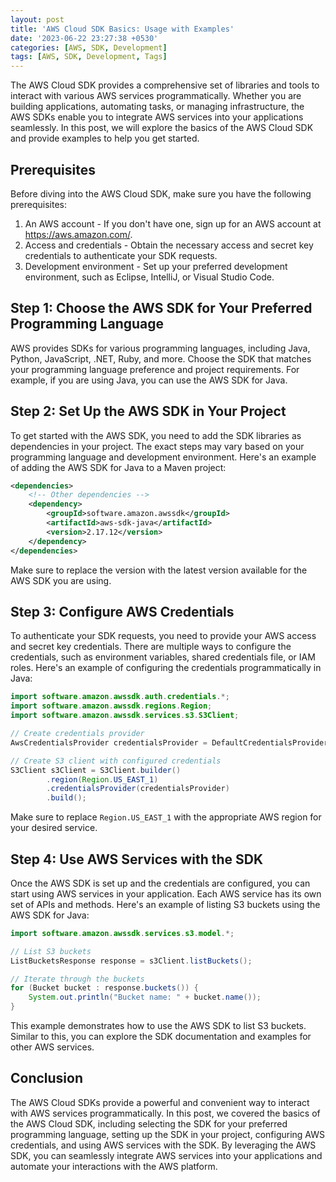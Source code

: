 ```yaml
---
layout: post
title: 'AWS Cloud SDK Basics: Usage with Examples'
date: '2023-06-22 23:27:38 +0530'
categories: [AWS, SDK, Development]
tags: [AWS, SDK, Development, Tags]
---
```

The AWS Cloud SDK provides a comprehensive set of libraries and tools to interact with various AWS services programmatically. Whether you are building applications, automating tasks, or managing infrastructure, the AWS SDKs enable you to integrate AWS services into your applications seamlessly. In this post, we will explore the basics of the AWS Cloud SDK and provide examples to help you get started.

## Prerequisites

Before diving into the AWS Cloud SDK, make sure you have the following prerequisites:

1. An AWS account - If you don't have one, sign up for an AWS account at https://aws.amazon.com/.
2. Access and credentials - Obtain the necessary access and secret key credentials to authenticate your SDK requests.
3. Development environment - Set up your preferred development environment, such as Eclipse, IntelliJ, or Visual Studio Code.

## Step 1: Choose the AWS SDK for Your Preferred Programming Language

AWS provides SDKs for various programming languages, including Java, Python, JavaScript, .NET, Ruby, and more. Choose the SDK that matches your programming language preference and project requirements. For example, if you are using Java, you can use the AWS SDK for Java.

## Step 2: Set Up the AWS SDK in Your Project

To get started with the AWS SDK, you need to add the SDK libraries as dependencies in your project. The exact steps may vary based on your programming language and development environment. Here's an example of adding the AWS SDK for Java to a Maven project:

```xml
<dependencies>
    <!-- Other dependencies -->
    <dependency>
        <groupId>software.amazon.awssdk</groupId>
        <artifactId>aws-sdk-java</artifactId>
        <version>2.17.12</version>
    </dependency>
</dependencies>
```

Make sure to replace the version with the latest version available for the AWS SDK you are using.

## Step 3: Configure AWS Credentials

To authenticate your SDK requests, you need to provide your AWS access and secret key credentials. There are multiple ways to configure the credentials, such as environment variables, shared credentials file, or IAM roles. Here's an example of configuring the credentials programmatically in Java:

```java
import software.amazon.awssdk.auth.credentials.*;
import software.amazon.awssdk.regions.Region;
import software.amazon.awssdk.services.s3.S3Client;

// Create credentials provider
AwsCredentialsProvider credentialsProvider = DefaultCredentialsProvider.create();

// Create S3 client with configured credentials
S3Client s3Client = S3Client.builder()
        .region(Region.US_EAST_1)
        .credentialsProvider(credentialsProvider)
        .build();
```

Make sure to replace `Region.US_EAST_1` with the appropriate AWS region for your desired service.

## Step 4: Use AWS Services with the SDK

Once the AWS SDK is set up and the credentials are configured, you can start using AWS services in your application. Each AWS service has its own set of APIs and methods. Here's an example of listing S3 buckets using the AWS SDK for Java:

```java
import software.amazon.awssdk.services.s3.model.*;

// List S3 buckets
ListBucketsResponse response = s3Client.listBuckets();

// Iterate through the buckets
for (Bucket bucket : response.buckets()) {
    System.out.println("Bucket name: " + bucket.name());
}
```

This example demonstrates how to use the AWS SDK to list S3 buckets. Similar to this, you can explore the SDK documentation and examples for other AWS services.

## Conclusion



The AWS Cloud SDKs provide a powerful and convenient way to interact with AWS services programmatically. In this post, we covered the basics of the AWS Cloud SDK, including selecting the SDK for your preferred programming language, setting up the SDK in your project, configuring AWS credentials, and using AWS services with the SDK. By leveraging the AWS SDK, you can seamlessly integrate AWS services into your applications and automate your interactions with the AWS platform.
